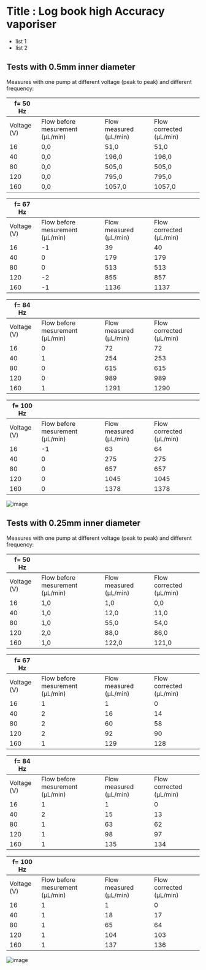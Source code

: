 # Title : Log book high Accuracy vaporiser

- list 1
- list 2

## Tests with 0.5mm inner diameter 

Measures with one pump at different voltage (peak to peak) and different frequency: 

| f= 50 Hz    |                                 |                        |                         |
|-------------|---------------------------------|------------------------|-------------------------|
| Voltage (V) | Flow before mesurement (µL/min) | Flow measured (µL/min) | Flow corrected (µL/min) |
| 16          | 0,0                             | 51,0                   | 51,0                    |
| 40          | 0,0                             | 196,0                  | 196,0                   |
| 80          | 0,0                             | 505,0                  | 505,0                   |
| 120         | 0,0                             | 795,0                  | 795,0                   |
| 160         | 0,0                             | 1057,0                 | 1057,0                  |

| f= 67 Hz    |                                 |                        |                         |
|-------------|---------------------------------|------------------------|-------------------------|
| Voltage (V) | Flow before mesurement (µL/min) | Flow measured (µL/min) | Flow corrected (µL/min) |
| 16          | -1                              | 39                     | 40                      |
| 40          | 0                               | 179                    | 179                     |
| 80          | 0                               | 513                    | 513                     |
| 120         | -2                              | 855                    | 857                     |
| 160         | -1                              | 1136                   | 1137                    |

| f= 84 Hz    |                                 |                        |                         |
|-------------|---------------------------------|------------------------|-------------------------|
| Voltage (V) | Flow before mesurement (µL/min) | Flow measured (µL/min) | Flow corrected (µL/min) |
| 16          | 0                               | 72                     | 72                      |
| 40          | 1                               | 254                    | 253                     |
| 80          | 0                               | 615                    | 615                     |
| 120         | 0                               | 989                    | 989                     |
| 160         | 1                               | 1291                   | 1290                    |

| f= 100 Hz   |                                 |                        |                         |
|-------------|---------------------------------|------------------------|-------------------------|
| Voltage (V) | Flow before mesurement (µL/min) | Flow measured (µL/min) | Flow corrected (µL/min) |
| 16          | -1                              | 63                     | 64                      |
| 40          | 0                               | 275                    | 275                     |
| 80          | 0                               | 657                    | 657                     |
| 120         | 0                               | 1045                   | 1045                    |
| 160         | 0                               | 1378                   | 1378                    |

![image](https://github.com/vgkinis/high_accuracy_vaporiser_NBI/assets/72393572/9f1d385e-8405-41a2-9753-2356415af098)

## Tests with 0.25mm inner diameter 

Measures with one pump at different voltage (peak to peak) and different frequency: 

| f= 50 Hz    |                                 |                        |                         |
|-------------|---------------------------------|------------------------|-------------------------|
| Voltage (V) | Flow before mesurement (µL/min) | Flow measured (µL/min) | Flow corrected (µL/min) |
| 16          | 1,0                             | 1,0                    | 0,0                     |
| 40          | 1,0                             | 12,0                   | 11,0                    |
| 80          | 1,0                             | 55,0                   | 54,0                    |
| 120         | 2,0                             | 88,0                   | 86,0                    |
| 160         | 1,0                             | 122,0                  | 121,0                   |

| f= 67 Hz    |                                 |                        |                         |
|-------------|---------------------------------|------------------------|-------------------------|
| Voltage (V) | Flow before mesurement (µL/min) | Flow measured (µL/min) | Flow corrected (µL/min) |
| 16          | 1                               | 1                      | 0                       |
| 40          | 2                               | 16                     | 14                      |
| 80          | 2                               | 60                     | 58                      |
| 120         | 2                               | 92                     | 90                      |
| 160         | 1                               | 129                    | 128                     |

| f= 84 Hz    |                                 |                        |                         |
|-------------|---------------------------------|------------------------|-------------------------|
| Voltage (V) | Flow before mesurement (µL/min) | Flow measured (µL/min) | Flow corrected (µL/min) |
| 16          | 1                               | 1                      | 0                       |
| 40          | 2                               | 15                     | 13                      |
| 80          | 1                               | 63                     | 62                      |
| 120         | 1                               | 98                     | 97                      |
| 160         | 1                               | 135                    | 134                     |

| f= 100 Hz   |                                 |                        |                         |
|-------------|---------------------------------|------------------------|-------------------------|
| Voltage (V) | Flow before mesurement (µL/min) | Flow measured (µL/min) | Flow corrected (µL/min) |
| 16          | 1                               | 1                      | 0                       |
| 40          | 1                               | 18                     | 17                      |
| 80          | 1                               | 65                     | 64                      |
| 120         | 1                               | 104                    | 103                     |
| 160         | 1                               | 137                    | 136                     |

![image](https://github.com/vgkinis/high_accuracy_vaporiser_NBI/assets/72393572/0c760832-68f9-4b99-9ce7-b7d951792574)
